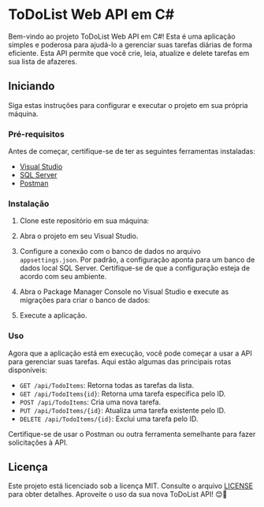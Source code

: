 # ToDoList Web API em C#

Bem-vindo ao projeto ToDoList Web API em C#! Esta é uma aplicação simples e poderosa para ajudá-lo a gerenciar suas tarefas diárias de forma eficiente. Esta API permite que você crie, leia, atualize e delete tarefas em sua lista de afazeres.

## Iniciando

Siga estas instruções para configurar e executar o projeto em sua própria máquina.

### Pré-requisitos

Antes de começar, certifique-se de ter as seguintes ferramentas instaladas:

- [Visual Studio](https://visualstudio.microsoft.com/pt-br/downloads/)
- [SQL Server](https://www.microsoft.com/pt-br/sql-server/sql-server-downloads)
- [Postman](https://www.postman.com/downloads/)

### Instalação

1. Clone este repositório em sua máquina:

2. Abra o projeto em seu Visual Studio.

3. Configure a conexão com o banco de dados no arquivo `appsettings.json`. Por padrão, a configuração aponta para um banco de dados local SQL Server. Certifique-se de que a configuração esteja de acordo com seu ambiente.

4. Abra o Package Manager Console no Visual Studio e execute as migrações para criar o banco de dados:

5. Execute a aplicação.

### Uso

Agora que a aplicação está em execução, você pode começar a usar a API para gerenciar suas tarefas. Aqui estão algumas das principais rotas disponíveis:

- `GET /api/TodoItems`: Retorna todas as tarefas da lista.
- `GET /api/TodoItems{id}`: Retorna uma tarefa específica pelo ID.
- `POST /api/TodoItems`: Cria uma nova tarefa.
- `PUT /api/TodoItems/{id}`: Atualiza uma tarefa existente pelo ID.
- `DELETE /api/TodoItems/{id}`: Exclui uma tarefa pelo ID.

Certifique-se de usar o Postman ou outra ferramenta semelhante para fazer solicitações à API.

## Licença

Este projeto está licenciado sob a licença MIT. Consulte o arquivo [LICENSE](LICENSE) para obter detalhes.
Aproveite o uso da sua nova ToDoList API! 😊📝
